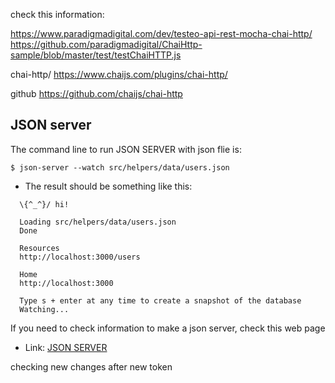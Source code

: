 check this information:

https://www.paradigmadigital.com/dev/testeo-api-rest-mocha-chai-http/
https://github.com/paradigmadigital/ChaiHttp-sample/blob/master/test/testChaiHTTP.js

chai-http/
https://www.chaijs.com/plugins/chai-http/

github
https://github.com/chaijs/chai-http

## JSON server
The command line to run JSON SERVER with json flie is: 

```shell
$ json-server --watch src/helpers/data/users.json
```

- The result should be something like this: 

````text
  \{^_^}/ hi!

  Loading src/helpers/data/users.json
  Done

  Resources
  http://localhost:3000/users

  Home
  http://localhost:3000

  Type s + enter at any time to create a snapshot of the database
  Watching...
````
If you need to check information to make a json server, check this web page

- Link: [JSON SERVER](https://zetcode.com/javascript/jsonserver/)

checking new changes after new token
